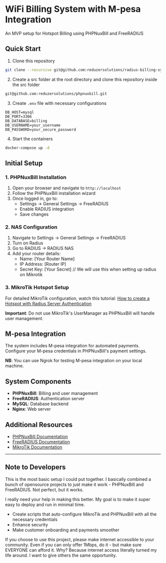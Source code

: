 # WiFi Billing System with M-pesa Integration

An MVP setup for Hotspot Billing using PHPNuxBill and FreeRADIUS

## Quick Start

1. Clone this repository

```bash
git clone --recursive git@github.com:reduzersolutions/radius-billing-system.git
```

2. Create a src folder at the root directory and clone this repository inside the src folder

```bash
git@github.com:reduzersolutions/phpnuxbill.git

```

3. Create `.env` file with necessary configurations

```env
DB_HOST=mysql
DB_PORT=3306
DB_DATABASE=billing
DB_USERNAME=your_username
DB_PASSWORD=your_secure_password
```

4. Start the containers

```bash
docker-compose up -d
```

## Initial Setup

### 1. PHPNuxBill Installation

1. Open your browser and navigate to `http://localhost`
2. Follow the PHPNuxBill installation wizard
3. Once logged in, go to:
   - Settings → General Settings → FreeRADIUS
   - Enable RADIUS integration
   - Save changes

### 2. NAS Configuration

1. Navigate to Settings → General Settings → FreeRADIUS
2. Turn on Radius
3. Go to RADIUS → RADIUS NAS
4. Add your router details:
   - Name: [Your Router Name]
   - IP Address: [Router IP]
   - Secret Key: [Your Secret] // We will use this when setting up radius on Mikrotik

### 3. MikroTik Hotspot Setup

For detailed MikroTik configuration, watch this tutorial: [How to create a Hotspot with Radius Server Authentication](https://www.youtube.com/watch?v=bH_6MS9T_n4)

**Important**: Do not use MikroTik's UserManager as PHPNuxBill will handle user management.

## M-pesa Integration

The system includes M-pesa integration for automated payments. Configure your M-pesa credentials in PHPNuxBill's payment settings.

**NB**: You can use Ngrok for testing M-pesa integration on your local machine.

## System Components

- **PHPNuxBill**: Billing and user management
- **FreeRADIUS**: Authentication server
- **MySQL**: Database backend
- **Nginx**: Web server

## Additional Resources

- [PHPNuxBill Documentation](https://github.com/hotspotbilling/phpnuxbill/wiki)
- [FreeRADIUS Documentation](https://wiki.freeradius.org/guide/HOWTO)
- [MikroTik Documentation](https://help.mikrotik.com/docs/spaces/ROS/pages/328151/First+Time+Configuration)

---

## Note to Developers

This is the most basic setup I could put together. I basically combined a bunch of opensource projects to just make it work - PHPNuxBill and FreeRADIUS. Not perfect, but it works.

I really need your help in making this better. My goal is to make it super easy to deploy and run in minimal time.

- Create scripts that auto-configure MikroTik and PHPNuxBill with all the necessary credentials
- Enhance security
- Make customer onboarding and payments smoother

If you choose to use this project, please make internet accessible to your community. Even if you can only offer 1Mbps, do it - but make sure EVERYONE can afford it. Why? Because internet access literally turned my life around. I want to give others the same opportunity.
